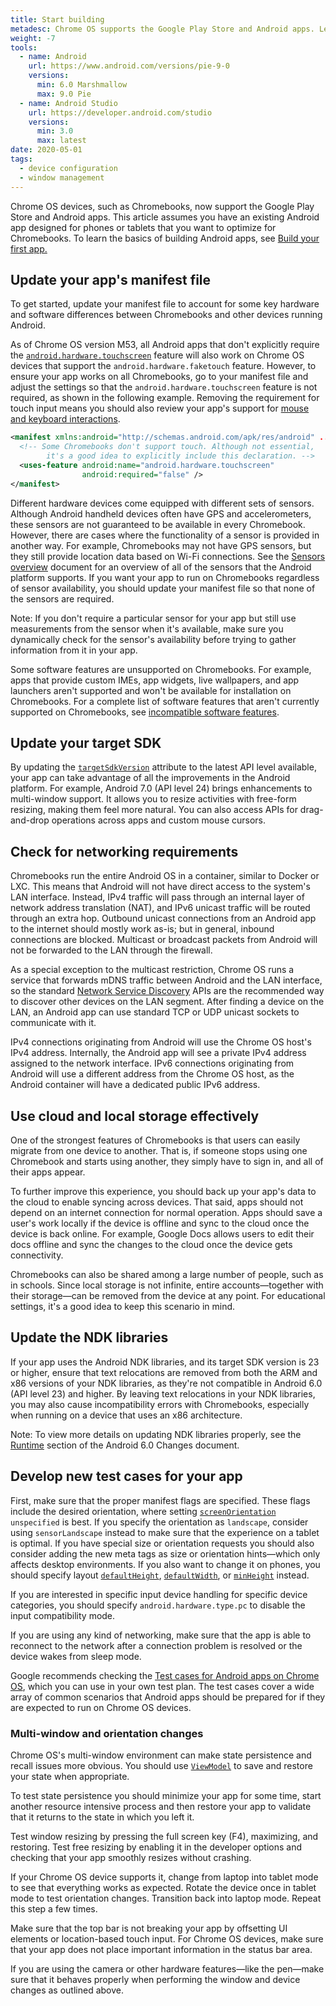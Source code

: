 ```yaml
---
title: Start building
metadesc: Chrome OS supports the Google Play Store and Android apps. Learn how a few key tweaks to your existing Android app can enable them to run on Chromebooks and expand your app's reach.
weight: -7
tools:
  - name: Android
    url: https://www.android.com/versions/pie-9-0
    versions:
      min: 6.0 Marshmallow
      max: 9.0 Pie
  - name: Android Studio
    url: https://developer.android.com/studio
    versions:
      min: 3.0
      max: latest
date: 2020-05-01
tags:
  - device configuration
  - window management
---
```


Chrome OS devices, such as Chromebooks, now support the Google Play Store and Android apps. This article assumes you have an existing Android app designed for phones or tablets that you want to optimize for Chromebooks. To learn the basics of building Android apps, see [Build your first app.](https://developer.android.com/training/basics/firstapp/index)

## Update your app's manifest file

To get started, update your manifest file to account for some key hardware and software differences between Chromebooks and other devices running Android.

As of Chrome OS version M53, all Android apps that don't explicitly require the [`android.hardware.touchscreen`](https://developer.android.com/guide/topics/manifest/uses-feature-element.html#touchscreen-hw-features) feature will also work on Chrome OS devices that support the `android.hardware.faketouch` feature. However, to ensure your app works on all Chromebooks, go to your manifest file and adjust the settings so that the `android.hardware.touchscreen` feature is not required, as shown in the following example. Removing the requirement for touch input means you should also review your app's support for [mouse and keyboard interactions](https://developer.android.com/training/gestures/movement).

```xml {title="XML" .code-figure}
<manifest xmlns:android="http://schemas.android.com/apk/res/android" ... >
  <!-- Some Chromebooks don't support touch. Although not essential,
        it's a good idea to explicitly include this declaration. -->
  <uses-feature android:name="android.hardware.touchscreen"
                android:required="false" />
</manifest>
```

Different hardware devices come equipped with different sets of sensors. Although Android handheld devices often have GPS and accelerometers, these sensors are not guaranteed to be available in every Chromebook. However, there are cases where the functionality of a sensor is provided in another way. For example, Chromebooks may not have GPS sensors, but they still provide location data based on Wi-Fi connections. See the [Sensors overview](https://developer.android.com/guide/topics/sensors/sensors_overview) document for an overview of all of the sensors that the Android platform supports. If you want your app to run on Chromebooks regardless of sensor availability, you should update your manifest file so that none of the sensors are required.

Note: If you don't require a particular sensor for your app but still use measurements from the sensor when it's available, make sure you dynamically check for the sensor's availability before trying to gather information from it in your app.

Some software features are unsupported on Chromebooks. For example, apps that provide custom IMEs, app widgets, live wallpapers, and app launchers aren't supported and won't be available for installation on Chromebooks. For a complete list of software features that aren't currently supported on Chromebooks, see [incompatible software features](/{{locale.code}}/android/manifest#software-features).

## Update your target SDK

By updating the [`targetSdkVersion`](https://developer.android.com/reference/android/R.attr#targetSdkVersion) attribute to the latest API level available, your app can take advantage of all the improvements in the Android platform. For example, Android 7.0 (API level 24) brings enhancements to multi-window support. It allows you to resize activities with free-form resizing, making them feel more natural. You can also access APIs for drag-and-drop operations across apps and custom mouse cursors.

## Check for networking requirements

Chromebooks run the entire Android OS in a container, similar to Docker or LXC. This means that Android will not have direct access to the system's LAN interface. Instead, IPv4 traffic will pass through an internal layer of network address translation (NAT), and IPv6 unicast traffic will be routed through an extra hop. Outbound unicast connections from an Android app to the internet should mostly work as-is; but in general, inbound connections are blocked. Multicast or broadcast packets from Android will not be forwarded to the LAN through the firewall.

As a special exception to the multicast restriction, Chrome OS runs a service that forwards mDNS traffic between Android and the LAN interface, so the standard [Network Service Discovery](https://developer.android.com/training/connect-devices-wirelessly/nsd) APIs are the recommended way to discover other devices on the LAN segment. After finding a device on the LAN, an Android app can use standard TCP or UDP unicast sockets to communicate with it.

IPv4 connections originating from Android will use the Chrome OS host's IPv4 address. Internally, the Android app will see a private IPv4 address assigned to the network interface. IPv6 connections originating from Android will use a different address from the Chrome OS host, as the Android container will have a dedicated public IPv6 address.

## Use cloud and local storage effectively

One of the strongest features of Chromebooks is that users can easily migrate from one device to another. That is, if someone stops using one Chromebook and starts using another, they simply have to sign in, and all of their apps appear.

To further improve this experience, you should back up your app's data to the cloud to enable syncing across devices. That said, apps should not depend on an internet connection for normal operation. Apps should save a user's work locally if the device is offline and sync to the cloud once the device is back online. For example, Google Docs allows users to edit their docs offline and sync the changes to the cloud once the device gets connectivity.

Chromebooks can also be shared among a large number of people, such as in schools. Since local storage is not infinite, entire accounts—together with their storage—can be removed from the device at any point. For educational settings, it's a good idea to keep this scenario in mind.

## Update the NDK libraries

If your app uses the Android NDK libraries, and its target SDK version is 23 or higher, ensure that text relocations are removed from both the ARM and x86 versions of your NDK libraries, as they're not compatible in Android 6.0 (API level 23) and higher. By leaving text relocations in your NDK libraries, you may also cause incompatibility errors with Chromebooks, especially when running on a device that uses an x86 architecture.

Note: To view more details on updating NDK libraries properly, see the [Runtime](https://developer.android.com/about/versions/marshmallow/android-6.0-changes#behavior-runtime) section of the Android 6.0 Changes document.

## Develop new test cases for your app

First, make sure that the proper manifest flags are specified. These flags include the desired orientation, where setting [`screenOrientation`](https://developer.android.com/reference/android/R.attr#screenOrientation) `unspecified` is best. If you specify the orientation as `landscape`, consider using `sensorLandscape` instead to make sure that the experience on a tablet is optimal. If you have special size or orientation requests you should also consider adding the new meta tags as size or orientation hints—which only affects desktop environments. If you also want to change it on phones, you should specify layout [`defaultHeight`](https://developer.android.com/reference/android/R.attr.html#defaultHeight), [`defaultWidth`](https://developer.android.com/reference/android/R.attr.html#defaultWidth), or [`minHeight`](https://developer.android.com/reference/android/R.attr.html#minHeight) instead.

If you are interested in specific input device handling for specific device categories, you should specify `android.hardware.type.pc` to disable the input compatibility mode.

If you are using any kind of networking, make sure that the app is able to reconnect to the network after a connection problem is resolved or the device wakes from sleep mode.

Google recommends checking the [Test cases for Android apps on Chrome OS](/{{locale.code}}/android/tests), which you can use in your own test plan. The test cases cover a wide array of common scenarios that Android apps should be prepared for if they are expected to run on Chrome OS devices.

### Multi-window and orientation changes

Chrome OS's multi-window environment can make state persistence and recall issues more obvious. You should
use [`ViewModel`](https://developer.android.com/topic/libraries/architecture/viewmodel) to save and restore your state when appropriate.

To test state persistence you should minimize your app for some time, start another resource intensive process and then restore your app to validate that it returns to the state in which you left it.

Test window resizing by pressing the full screen key (F4), maximizing, and restoring. Test free resizing by enabling it in the developer options and checking that your app smoothly resizes without crashing.

If your Chrome OS device supports it, change from laptop into tablet mode to see that everything works as expected. Rotate the device once in tablet mode to test orientation changes. Transition back into laptop mode. Repeat this step a few times.

Make sure that the top bar is not breaking your app by offsetting UI elements or location-based touch input. For Chrome OS devices, make sure that your app does not place important information in the status bar area.

If you are using the camera or other hardware features—like the pen—make sure that it behaves properly when performing the window and device changes as outlined above.
